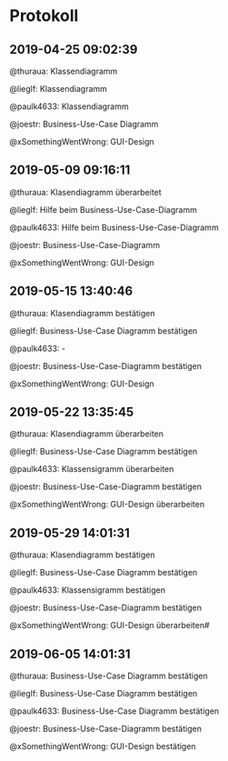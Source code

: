 # Protokoll

## 2019-04-25 09:02:39

@thuraua: Klassendiagramm

@lieglf: Klassendiagramm

@paulk4633: Klassendiagramm

@joestr: Business-Use-Case Diagramm

@xSomethingWentWrong: GUI-Design

## 2019-05-09 09:16:11

@thuraua: Klasendiagramm überarbeitet

@lieglf: Hilfe beim Business-Use-Case-Diagramm

@paulk4633: Hilfe beim Business-Use-Case-Diagramm

@joestr: Business-Use-Case-Diagramm

@xSomethingWentWrong: GUI-Design

## 2019-05-15 13:40:46

@thuraua: Klasendiagramm bestätigen

@lieglf: Business-Use-Case Diagramm bestätigen

@paulk4633: -

@joestr: Business-Use-Case-Diagramm bestätigen

@xSomethingWentWrong: GUI-Design

## 2019-05-22 13:35:45

@thuraua: Klasendiagramm überarbeiten

@lieglf: Business-Use-Case Diagramm bestätigen

@paulk4633: Klassensigramm überarbeiten

@joestr: Business-Use-Case-Diagramm bestätigen

@xSomethingWentWrong: GUI-Design überarbeiten

## 2019-05-29 14:01:31

@thuraua: Klasendiagramm bestätigen

@lieglf: Business-Use-Case Diagramm bestätigen

@paulk4633: Klassensigramm bestätigen

@joestr: Business-Use-Case-Diagramm bestätigen

@xSomethingWentWrong: GUI-Design überarbeiten#

## 2019-06-05 14:01:31

@thuraua: Business-Use-Case Diagramm bestätigen

@lieglf: Business-Use-Case Diagramm bestätigen

@paulk4633: Business-Use-Case Diagramm bestätigen

@joestr: Business-Use-Case-Diagramm bestätigen

@xSomethingWentWrong: GUI-Design bestätigen
